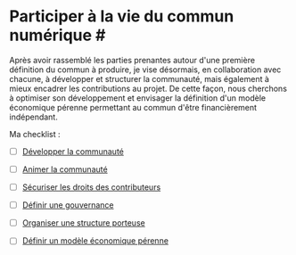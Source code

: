 # Participer à la vie du commun numérique \#

Après avoir rassemblé les parties prenantes autour d'une première définition du commun à produire, je vise désormais, en collaboration avec chacune, à développer et structurer la communauté, mais également à mieux encadrer les contributions au projet. De cette façon, nous cherchons à optimiser son développement et envisager la définition d'un modèle économique pérenne permettant au commun d'être financièrement indépendant.

Ma checklist :

* [ ] [Développer la communauté](https://github.com/incubateur-territoires/tutoriel-communs/tree/3013883386afb32c2faf395cf1921ecb467d1f86/recommandations-2-participer-a-la-vie-du-commun-numerique/2.1%20Développer%20la%20communauté.md)
* [ ] [Animer la communauté](https://github.com/incubateur-territoires/tutoriel-communs/tree/3013883386afb32c2faf395cf1921ecb467d1f86/recommandations-2-participer-a-la-vie-du-commun-numerique/2.2%20Animer%20la%20communauté.md)
* [ ] [Sécuriser les droits des contributeurs](https://github.com/incubateur-territoires/tutoriel-communs/tree/3013883386afb32c2faf395cf1921ecb467d1f86/recommandations-2-participer-a-la-vie-du-commun-numerique/2.3%20Sécuriser%20les%20droits%20des%20contributeurs.md)
* [ ] [Définir une gouvernance](https://github.com/incubateur-territoires/tutoriel-communs/tree/3013883386afb32c2faf395cf1921ecb467d1f86/recommandations-2-participer-a-la-vie-du-commun-numerique/2.4%20Définir%20une%20gouvernance.md)
* [ ] [Organiser une structure porteuse](https://github.com/incubateur-territoires/tutoriel-communs/tree/3013883386afb32c2faf395cf1921ecb467d1f86/recommandations-2-participer-a-la-vie-du-commun-numerique/2.5%20Organiser%20une%20structure%20porteuse.md)
* [ ] [Définir un modèle économique pérenne](https://github.com/incubateur-territoires/tutoriel-communs/tree/3013883386afb32c2faf395cf1921ecb467d1f86/recommandations-2-participer-a-la-vie-du-commun-numerique/2.6%20Définir%20un%20modèle%20économique%20pérenne.md)

